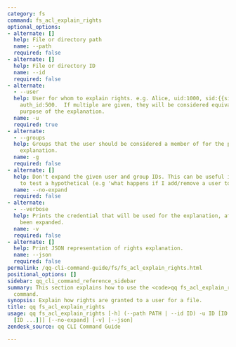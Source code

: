 ```yaml
---
category: fs
command: fs_acl_explain_rights
optional_options:
- alternate: []
  help: File or directory path
  name: --path
  required: false
- alternate: []
  help: File or directory ID
  name: --id
  required: false
- alternate:
  - --user
  help: User for whom to explain rights. e.g. Alice, uid:1000, sid:{{site.exampleShortSID3}}, or
    auth_id:500.  If multiple are given, they will be considered equivalent for the
    purpose of the explanation.
  name: -u
  required: true
- alternate:
  - --groups
  help: Groups that the user should be considered a member of for the purpose of the
    explanation.
  name: -g
  required: false
- alternate: []
  help: Don't expand the given user and group IDs. This can be useful if you want
    to test a hypothetical (e.g 'what happens if I add/remove a user to some group?')
  name: --no-expand
  required: false
- alternate:
  - --verbose
  help: Prints the credential that will be used for the explanation, after it has
    been expanded.
  name: -v
  required: false
- alternate: []
  help: Print JSON representation of rights explanation.
  name: --json
  required: false
permalink: /qq-cli-command-guide/fs/fs_acl_explain_rights.html
positional_options: []
sidebar: qq_cli_command_reference_sidebar
summary: This section explains how to use the <code>qq fs_acl_explain_rights</code>
  command.
synopsis: Explain how rights are granted to a user for a file.
title: qq fs_acl_explain_rights
usage: qq fs_acl_explain_rights [-h] (--path PATH | --id ID) -u ID [ID ...] [-g [ID
  [ID ...]]] [--no-expand] [-v] [--json]
zendesk_source: qq CLI Command Guide

---
```

